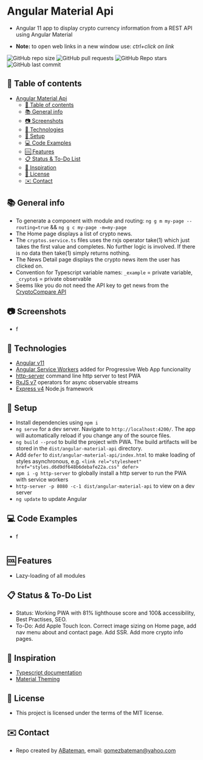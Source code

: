 # Angular Material Api

* Angular 11 app to display crypto currency information from a REST API using Angular Material

* **Note:** to open web links in a new window use: _ctrl+click on link_

![GitHub repo size](https://img.shields.io/github/repo-size/AndrewJBateman/angular-material-api?style=plastic)
![GitHub pull requests](https://img.shields.io/github/issues-pr/AndrewJBateman/angular-material-api?style=plastic)
![GitHub Repo stars](https://img.shields.io/github/stars/AndrewJBateman/angular-material-api?style=plastic)
![GitHub last commit](https://img.shields.io/github/last-commit/AndrewJBateman/angular-material-api?style=plastic)

## :page_facing_up: Table of contents

* [Angular Material Api](#angular-material-api)
  * [:page_facing_up: Table of contents](#page_facing_up-table-of-contents)
  * [:books: General info](#books-general-info)
  * [:camera: Screenshots](#camera-screenshots)
  * [:signal_strength: Technologies](#signal_strength-technologies)
  * [:floppy_disk: Setup](#floppy_disk-setup)
  * [:computer: Code Examples](#computer-code-examples)
  * [:cool: Features](#cool-features)
  * [:clipboard: Status & To-Do List](#clipboard-status--to-do-list)
  * [:clap: Inspiration](#clap-inspiration)
  * [:file_folder: License](#file_folder-license)
  * [:envelope: Contact](#envelope-contact)

## :books: General info

* To generate a component with module and routing: `ng g m my-page --routing=true` && `ng g c my-page -m=my-page`
* The Home page displays a list of crypto news.
* The `cryptos.service.ts` files uses the rxjs operator take(1) which just takes the first value and completes. No further logic is involved. If there is no data then take(1) simply returns nothing.
* The News Detail page displays the crypto news item the user has clicked on.
* Convention for Typescript variable names: `_example` = private variable, `_crypto$` = private observable
* Seems like you do not need the API key to get news from the [CryptoCompare API](https://min-api.cryptocompare.com/)

## :camera: Screenshots

* f

## :signal_strength: Technologies

* [Angular v11](https://angular.io/)
* [Angular Service Workers](https://angular.io/guide/service-worker-getting-started) added for Progressive Web App funcionality
* [http-server](https://www.npmjs.com/package/http-server) command line http server to test PWA
* [RxJS v7](http://reactivex.io/) operators for async observable streams
* [Express v4](https://www.npmjs.com/package/express) Node.js framework

## :floppy_disk: Setup

* Install dependencies using `npm i`
* `ng serve` for a dev server. Navigate to `http://localhost:4200/`. The app will automatically reload if you change any of the source files.
* `ng build --prod` to build the project with PWA. The build artifacts will be stored in the `dist/angular-material-api` directory.
* Add `defer` to `dist/angular-material-api/index.html` to make loading of styles asynchronous, e.g. `<link rel="stylesheet" href="styles.d6d9df648b6debafe22a.css" defer>`
* `npm i -g http-server` to globally install a http server to run the PWA with service workers
* `http-server -p 8080 -c-1 dist/angular-material-api` to view on a dev server
* `ng update` to update Angular

## :computer: Code Examples

* f

```typescript

```

## :cool: Features

* Lazy-loading of all modules

## :clipboard: Status & To-Do List

* Status: Working PWA with 81% lighthouse score and 100& accessibility, Best Practises, SEO.
* To-Do: Add Apple Touch Icon. Correct image sizing on Home page, add nav menu about and contact page. Add SSR. Add more crypto info pages.

## :clap: Inspiration

* [Typescript documentation](https://www.typescriptlang.org/docs/)
* [Material Theming](https://material.io/design/material-theming/overview.html#using-material-theming)

## :file_folder: License

* This project is licensed under the terms of the MIT license.

## :envelope: Contact

* Repo created by [ABateman](https://github.com/AndrewJBateman), email: gomezbateman@yahoo.com
